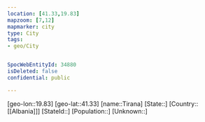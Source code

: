 ```yaml
---
location: [41.33,19.83]
mapzoom: [7,12] 
mapmarker: city 
type: City
tags:
- geo/City


SpocWebEntityId: 34880
isDeleted: false
confidential: public

---
```

[geo-lon::19.83]
[geo-lat::41.33]
[name::Tirana]
[State::]
[Country::[[Albania]]]
[StateId::]
[Population::]
[Unknown::]

